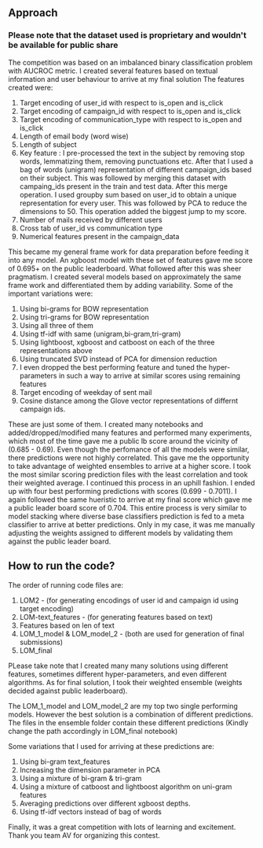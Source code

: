 ## Approach

### Please note that the dataset used is proprietary and wouldn't be available for public share

The competition was based on an imbalanced binary classification problem with AUCROC metric.
I created several features based on textual information and user behaviour to arrive at my final solution
The features created were:
1) Target encoding of user_id with respect to is_open and is_click
2) Target encoding of campaign_id with respect to is_open and is_click
3) Target encoding of communication_type with respect to is_open and is_click
4) Length of email body (word wise)
5) Length of subject
6) Key feature : I pre-processed the text in the subject by removing stop words, lemmatizing them, removing punctuations etc. After that I used a bag of words (unigram) representation of different
		 campaign_ids based on their subject. This was followed by merging this dataset with campaing_ids present in the train and test data. After this merge operation. I used groupby sum based on user_id to obtain a unique representation for every user. This was followed by PCA to reduce the dimensions to 50. This operation added the biggest jump to my score.
7) Number of mails received by different users
8) Cross tab of user_id vs communication type
9) Numerical features present in the campaign_data

This became my general frame work for data preparation before feeding it into any model. An xgboost model with these set of features gave me score of 0.695+ on the public leaderboard. What followed after this was sheer pragmatism. I created several models based on approximately the same frame work and differentiated them by adding variability. Some of the important variations were:
1) Using bi-grams for BOW representation
2) Using tri-grams for BOW representation
3) Using all three of them
4) Using tf-idf with same (unigram,bi-gram,tri-gram)
5) Using lightboost, xgboost and catboost on each of the three representations above
6) Using truncated SVD instead of PCA for dimension reduction
7) I even dropped the best performing feature and tuned the hyper-parameters in such a way to arrive at similar scores using remaining features
8) Target encoding of weekday of sent mail
9) Cosine distance among the Glove vector representations of differnt campaign ids.

These are just some of them. I created many notebooks and added/dropped/modified many features and performed many experiments, which most of the time gave me a public lb score around the vicinity of (0.685 - 0.69). Even though the perfomance of all the models were similar, there predictions were not highly correlated. This gave me the opportunity to take advantage of weighted ensembles to arrive at a higher score. I took the most similar scoring prediction files with the least correlation and took their weighted average. I continued this process in an uphill fashion. I ended up with four best performing predictions with scores (0.699 - 0.7011). I again followed the same hueristic to arrive at my final score which gave me a public leader board score of 0.704. This entire process is very similar to model stacking where diverse base classifiers prediction is fed to a meta classifier to arrive at better predictions. Only in my case, it was me manually adjusting the weights assigned to different models by validating them against the public leader board.  

## How to run the code?
The order of running code files are:

1) LOM2 - (for generating encodings of user id and campaign id using target encoding)
2) LOM-text_features - (for generating features based on text)
3) Features based on len of text
4) LOM_1_model & LOM_model_2 - (both are used for generation of final submissions)
5) LOM_final

PLease take note that I created many many solutions using different features, sometimes different hyper-parameters, and even different algorithms. As for final solution, I took their weighted ensemble (weights decided against public leaderboard).

The LOM_1_model and LOM_model_2 are my top two single performing models. However the best solution is a combination of different predictions. The files in the ensemble folder contain these different predictions (Kindly change the path accordingly in LOM_final notebook)

Some variations that I used for arriving at these predictions are:
1) Using bi-gram text_features
2) Increasing the dimension parameter in PCA
3) Using a mixture of bi-gram & tri-gram
4) Using a mixture of catboost and lightboost algorithm on uni-gram features
5) Averaging predictions over different xgboost depths.
6) Using tf-idf vectors instead of bag of words

Finally, it was a great competition with lots of learning and excitement. 
Thank you team AV for organizing this contest.

